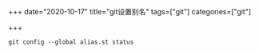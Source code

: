 +++
date="2020-10-17"
title="git设置别名"
tags=["git"]
categories=["git"]

+++

`git config --global alias.st status`


